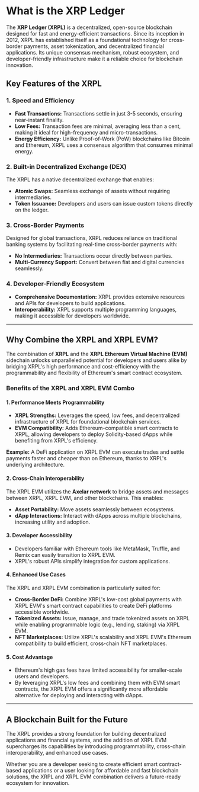 # What is the XRP Ledger

The **XRP Ledger (XRPL)** is a decentralized, open-source blockchain designed for fast and energy-efficient transactions. Since its inception in 2012, XRPL has established itself as a foundational technology for cross-border payments, asset tokenization, and decentralized financial applications. Its unique consensus mechanism, robust ecosystem, and developer-friendly infrastructure make it a reliable choice for blockchain innovation.

## Key Features of the XRPL

### 1. **Speed and Efficiency**

- **Fast Transactions:** Transactions settle in just 3-5 seconds, ensuring near-instant finality.
- **Low Fees:** Transaction fees are minimal, averaging less than a cent, making it ideal for high-frequency and micro-transactions.
- **Energy Efficiency:** Unlike Proof-of-Work (PoW) blockchains like Bitcoin and Ethereum, XRPL uses a consensus algorithm that consumes minimal energy.

### 2. **Built-in Decentralized Exchange (DEX)**

The XRPL has a native decentralized exchange that enables:

- **Atomic Swaps:** Seamless exchange of assets without requiring intermediaries.
- **Token Issuance:** Developers and users can issue custom tokens directly on the ledger.

### 3. **Cross-Border Payments**

Designed for global transactions, XRPL reduces reliance on traditional banking systems by facilitating real-time cross-border payments with:

- **No Intermediaries:** Transactions occur directly between parties.
- **Multi-Currency Support:** Convert between fiat and digital currencies seamlessly.

### 4. **Developer-Friendly Ecosystem**

- **Comprehensive Documentation:** XRPL provides extensive resources and APIs for developers to build applications.
- **Interoperability:** XRPL supports multiple programming languages, making it accessible for developers worldwide.

---

## Why Combine the XRPL and XRPL EVM?

The combination of **XRPL** and the **XRPL Ethereum Virtual Machine (EVM)** sidechain unlocks unparalleled potential for developers and users alike by bridging XRPL's high performance and cost-efficiency with the programmability and flexibility of Ethereum's smart contract ecosystem.

### Benefits of the XRPL and XRPL EVM Combo

#### 1. **Performance Meets Programmability**

- **XRPL Strengths:** Leverages the speed, low fees, and decentralized infrastructure of XRPL for foundational blockchain services.
- **EVM Compatibility:** Adds Ethereum-compatible smart contracts to XRPL, allowing developers to deploy Solidity-based dApps while benefiting from XRPL's efficiency.

**Example:** A DeFi application on XRPL EVM can execute trades and settle payments faster and cheaper than on Ethereum, thanks to XRPL's underlying architecture.

#### 2. **Cross-Chain Interoperability**

The XRPL EVM utilizes the **Axelar network** to bridge assets and messages between XRPL, XRPL EVM, and other blockchains. This enables:

- **Asset Portability:** Move assets seamlessly between ecosystems.
- **dApp Interactions:** Interact with dApps across multiple blockchains, increasing utility and adoption.

#### 3. **Developer Accessibility**

- Developers familiar with Ethereum tools like MetaMask, Truffle, and Remix can easily transition to XRPL EVM.
- XRPL's robust APIs simplify integration for custom applications.

#### 4. **Enhanced Use Cases**

The XRPL and XRPL EVM combination is particularly suited for:

- **Cross-Border DeFi:** Combine XRPL's low-cost global payments with XRPL EVM's smart contract capabilities to create DeFi platforms accessible worldwide.
- **Tokenized Assets:** Issue, manage, and trade tokenized assets on XRPL while enabling programmable logic (e.g., lending, staking) via XRPL EVM.
- **NFT Marketplaces:** Utilize XRPL's scalability and XRPL EVM's Ethereum compatibility to build efficient, cross-chain NFT marketplaces.

#### 5. **Cost Advantage**

- Ethereum's high gas fees have limited accessibility for smaller-scale users and developers.
- By leveraging XRPL's low fees and combining them with EVM smart contracts, the XRPL EVM offers a significantly more affordable alternative for deploying and interacting with dApps.

---

## A Blockchain Built for the Future

The XRPL provides a strong foundation for building decentralized applications and financial systems, and the addition of XRPL EVM supercharges its capabilities by introducing programmability, cross-chain interoperability, and enhanced use cases.

Whether you are a developer seeking to create efficient smart contract-based applications or a user looking for affordable and fast blockchain solutions, the XRPL and XRPL EVM combination delivers a future-ready ecosystem for innovation.
